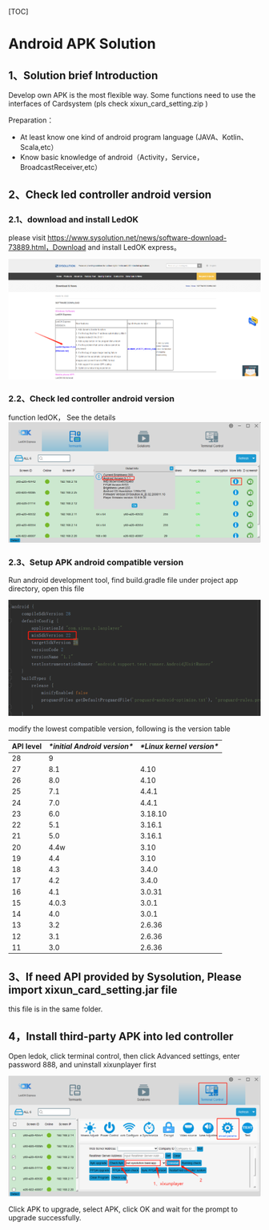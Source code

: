[TOC]

# Android APK Solution

## 1、Solution brief Introduction

Develop own APK is the most flexible way. Some functions need to use the interfaces of Cardsystem (pls check xixun_card_setting.zip )

Preparation：

- At least know one kind of android program language (JAVA、Kotlin、Scala,etc）
- Know basic knowledge of android（Activity，Service，BroadcastReceiver,etc）

## 2、Check led controller android version

### 2.1、download and install LedOK

please visit https://www.sysolution.net/news/software-download-73889.html，Download and install LedOK express。


![image-20200227165156967](../pictures/android-ledok1.png)

### 2.2、Check led controller android version

function ledOK， See the details
![image-20200227165156967](../pictures/android-ledok2.png)

### 2.3、Setup APK android compatible version

Run android development tool, find build.gradle file under project app directory, open this file

![image-20200227165318393](../pictures/Androidstudio.png)

modify the lowest compatible version, following is the version table

| API level | ***\*initial Android version\**** | ***\*Linux kernel version\**** |
| --------- | --------------------------------- | ------------------------------ |
| 28        | 9                                 |                                |
| 27        | 8.1                               | 4.10                           |
| 26        | 8.0                               | 4.10                           |
| 25        | 7.1                               | 4.4.1                          |
| 24        | 7.0                               | 4.4.1                          |
| 23        | 6.0                               | 3.18.10                        |
| 22        | 5.1                               | 3.16.1                         |
| 21        | 5.0                               | 3.16.1                         |
| 20        | 4.4w                              | 3.10                           |
| 19        | 4.4                               | 3.10                           |
| 18        | 4.3                               | 3.4.0                          |
| 17        | 4.2                               | 3.4.0                          |
| 16        | 4.1                               | 3.0.31                         |
| 15        | 4.0.3                             | 3.0.1                          |
| 14        | 4.0                               | 3.0.1                          |
| 13        | 3.2                               | 2.6.36                         |
| 12        | 3.1                               | 2.6.36                         |
| 11        | 3.0                               | 2.6.36                         |

## 3、If need API provided by Sysolution, Please import xixun_card_setting.jar file

this file is in the same folder.

## 4，Install third-party APK into led controller
Open ledok, click terminal control, then click Advanced settings, enter password 888, and uninstall xixunplayer first

![image-20200227165237548](../pictures/android-ledok3.png)

Click APK to upgrade, select APK, click OK and wait for the prompt to upgrade successfully.
